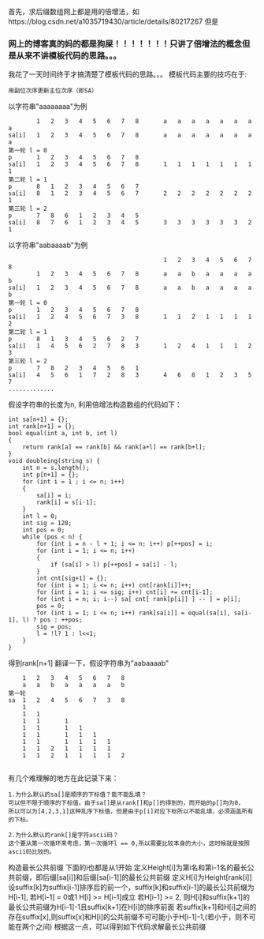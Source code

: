 首先，求后缀数组网上都是用的倍增法，如https://blog.csdn.net/a1035719430/article/details/80217267
但是
### 网上的博客真的妈的都是狗屎！！！！！！！只讲了倍增法的概念但是从来不讲模板代码的思路。。。
我花了一天时间终于才搞清楚了模板代码的思路。。。
模板代码主要的技巧在于:
```
用副位次序更新主位次序（即SA）
```
以字符串"aaaaaaaa"为例
```
        1   2   3   4   5   6   7   8       a   a   a   a   a   a   a   a
sa[i]   1   2   3   4   5   6   7   8       a   a   a   a   a   a   a   a
第一轮 l = 0
p       1   2   3   4   5   6   7   8       
sa[i]   1   2   3   4   5   6   7   8       1   1   1   1   1   1   1   1
第二轮 l = 1
p       8   1   2   3   4   5   6   7       
sa[i]   8   1   2   3   4   5   6   7       2   2   2   2   2   2   2   1
第三轮 l = 2
p       7   8   6   1   2   3   4   5 
sa[i]   8   7   6   1   2   3   4   5       3   3   3   3   3   3   2   1
```
以字符串"aabaaaab"为例
```
                                            1   2   3   4   5   6   7   8
        1   2   3   4   5   6   7   8       a   a   b   a   a   a   a   b
sa[i]   1   2   3   4   5   6   7   8       a   a   b   a   a   a   a   b
第一轮 l = 0
p       1   2   3   4   5   6   7   8       
sa[i]   1   2   4   5   6   7   3   8       1   1   2   1   1   1   1   2
第二轮 l = 1
p       8   1   3   4   5   6   2   7       
sa[i]   1   4   5   6   2   7   8   3       1   2   4   1   1   1   2   3
第三轮 l = 2
p       7   8   2   3   4   5   6   1  
sa[i]   4   5   6   1   7   2   8   3       4   6   8   1   2   3   5   7
.............
```
假设字符串的长度为n,
利用倍增法构造数组的代码如下：
```
int sa[n+1] = {};
int rank[n+1] = {};
bool equal(int a, int b, int l)
{
    return rank[a] == rank[b] && rank[a+l] == rank[b+l];
}
void doubleing(string s) {
    int n = s.length();
    int p[n+1] = {};
    for (int i = 1 ; i <= n; i++)
    {
        sa[i] = i;
        rank[i] = s[i-1];
    }
    int l = 0;
    int sig = 128;
    int pos = 0;
    while (pos < n) {    
        for (int i = n - l + 1; i <= n; i++) p[++pos] = i;
        for (int i = 1; i <= n; i++)
        {
            if (sa[i] > l) p[++pos] = sa[i] - l;
        }
        int cnt[sig+1] = {};
        for (int i = 1; i <= n; i++) cnt[rank[i]]++;
        for (int i = 1; i <= sig; i++) cnt[i] += cnt[i-1];
        for (int i = n; i; i--) sa[ cnt[ rank[p[i]] ] -- ] = p[i];
        pos = 0;
        for (int i = 1; i <= n; i++) rank[sa[i]] = equal(sa[i], sa[i-1], l) ? pos : ++pos;
        sig = pos;
        l = !l? 1 : l<<1;
    }
}

```
得到rank[n+1]
翻译一下，假设字符串为"aabaaaab"
```
    1   2   3   4   5   6   7   8
    a   a   b   a   a   a   a   b
第一轮 
sa  1   2   4   5   6   7   3   8
    1   
    1   1
    1   1       1
    1   1       1   1
    1   1       1   1   1
    1   1       1   1   1   1
    1   1   2   1   1   1   1
    1   1   2   1   1   1   1   2
    
```
有几个难理解的地方在此记录下来：
```
1.为什么默认的sa[]是顺序的下标值？能不能乱填？
可以但不限于顺序的下标值。由于sa[]是从rank[]和p[]的得到的，而开始的p[]均为0，
所以可以为[4,2,3,1]这种乱序下标值，但是由于p[i]对应下标所以不能乱填，必须涵盖所有的下标。

2.为什么默认的rank[]是字符ascii码？
这个要从第一次循环来考虑，第一次循环l == 0,所以需要比较本身的大小，这时候就是按照ascii码比较的。
```
构造最长公共前缀
下面的i也都是从1开始
定义Height[i]为第i名和第i-1名的最长公共前缀，即后缀[sa[i]]和后缀[sa[i-1]]的最长公共前缀
定义H[i]为Height[rank[i]]
设suffix[k]为suffix[i-1]排序后的前一个，suffix[k]和suffix[i-1]的最长公共前缀为H[i-1],
若H[i-1] = 0或1 H[i] >= H[i-1]成立
若H[i-1] >= 2, 则H[i]和suffix[k+1]的最长公共前缀为H[i-1]-1且suffix[k+1]在H[i]的排序前面
若suffix[k+1]和H[i]之间的存在suffix[x],则suffix[x]和H[i]的公共前缀不可可能小于H[i-1]-1,(若小于，则不可能在两个之间)
根据这一点，可以得到如下代码求解最长公共前缀
